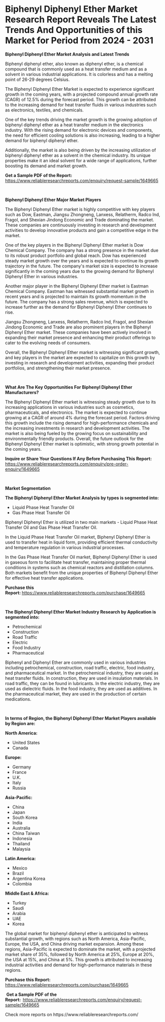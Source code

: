 <p><h1>Biphenyl Diphenyl Ether Market Research Report Reveals The Latest Trends And Opportunities of this Market for Period from 2024 - 2031</h1></p><p><strong>Biphenyl Diphenyl Ether Market Analysis and Latest Trends</strong></p>
<p><p>Biphenyl diphenyl ether, also known as diphenyl ether, is a chemical compound that is commonly used as a heat transfer medium and as a solvent in various industrial applications. It is colorless and has a melting point of 26-29 degrees Celsius.</p><p>The Biphenyl Diphenyl Ether Market is expected to experience significant growth in the coming years, with a projected compound annual growth rate (CAGR) of 12.5% during the forecast period. This growth can be attributed to the increasing demand for heat transfer fluids in various industries such as electronics, textiles, and chemicals.</p><p>One of the key trends driving the market growth is the growing adoption of biphenyl diphenyl ether as a heat transfer medium in the electronics industry. With the rising demand for electronic devices and components, the need for efficient cooling solutions is also increasing, leading to a higher demand for biphenyl diphenyl ether.</p><p>Additionally, the market is also being driven by the increasing utilization of biphenyl diphenyl ether as a solvent in the chemical industry. Its unique properties make it an ideal solvent for a wide range of applications, further boosting its demand and market growth.</p></p>
<p><strong>Get a Sample PDF of the Report:&nbsp;</strong> <a href="https://www.reliableresearchreports.com/enquiry/request-sample/1649665">https://www.reliableresearchreports.com/enquiry/request-sample/1649665</a></p>
<p>&nbsp;</p>
<p><strong>Biphenyl Diphenyl Ether Major Market Players</strong></p>
<p><p>The Biphenyl Diphenyl Ether market is highly competitive with key players such as Dow, Eastman, Jiangsu Zhongneng, Lanxess, Relatherm, Radco Ind, Fragol, and Shexian Jindong Economic and Trade dominating the market. These companies are continuously investing in research and development activities to develop innovative products and gain a competitive edge in the market.</p><p>One of the key players in the Biphenyl Diphenyl Ether market is Dow Chemical Company. The company has a strong presence in the market due to its robust product portfolio and global reach. Dow has experienced steady market growth over the years and is expected to continue its growth trajectory in the future. The company's market size is expected to increase significantly in the coming years due to the growing demand for Biphenyl Diphenyl Ether in various industries.</p><p>Another major player in the Biphenyl Diphenyl Ether market is Eastman Chemical Company. Eastman has witnessed substantial market growth in recent years and is projected to maintain its growth momentum in the future. The company has a strong sales revenue, which is expected to increase further as the demand for Biphenyl Diphenyl Ether continues to rise.</p><p>Jiangsu Zhongneng, Lanxess, Relatherm, Radco Ind, Fragol, and Shexian Jindong Economic and Trade are also prominent players in the Biphenyl Diphenyl Ether market. These companies have been actively involved in expanding their market presence and enhancing their product offerings to cater to the evolving needs of consumers.</p><p>Overall, the Biphenyl Diphenyl Ether market is witnessing significant growth, and key players in the market are expected to capitalize on this growth by investing in research and development activities, expanding their product portfolios, and strengthening their market presence.</p></p>
<p>&nbsp;</p>
<p><strong>What Are The Key Opportunities For Biphenyl Diphenyl Ether Manufacturers?</strong></p>
<p><p>The Biphenyl Diphenyl Ether market is witnessing steady growth due to its increasing applications in various industries such as cosmetics, pharmaceuticals, and electronics. The market is expected to continue growing at a CAGR of around 4% during the forecast period. Factors driving this growth include the rising demand for high-performance chemicals and the increasing investments in research and development activities. The market is also being fueled by the growing focus on sustainability and environmentally friendly products. Overall, the future outlook for the Biphenyl Diphenyl Ether market is optimistic, with strong growth potential in the coming years.</p></p>
<p><strong>Inquire or Share Your Questions If Any Before Purchasing This Report:</strong> <a href="https://www.reliableresearchreports.com/enquiry/pre-order-enquiry/1649665">https://www.reliableresearchreports.com/enquiry/pre-order-enquiry/1649665</a></p>
<p>&nbsp;</p>
<p><strong>Market Segmentation</strong></p>
<p><strong>The Biphenyl Diphenyl Ether Market Analysis by types is segmented into:</strong></p>
<p><ul><li>Liquid Phase Heat Transfer Oil</li><li>Gas Phase Heat Transfer Oil</li></ul></p>
<p><p>Biphenyl Diphenyl Ether is utilized in two main markets - Liquid Phase Heat Transfer Oil and Gas Phase Heat Transfer Oil. </p><p>In the Liquid Phase Heat Transfer Oil market, Biphenyl Diphenyl Ether is used to transfer heat in liquid form, providing efficient thermal conductivity and temperature regulation in various industrial processes. </p><p>In the Gas Phase Heat Transfer Oil market, Biphenyl Diphenyl Ether is used in gaseous form to facilitate heat transfer, maintaining proper thermal conditions in systems such as chemical reactors and distillation columns. Both markets benefit from the unique properties of Biphenyl Diphenyl Ether for effective heat transfer applications.</p></p>
<p><strong>Purchase this Report:&nbsp;</strong><a href="https://www.reliableresearchreports.com/purchase/1649665">https://www.reliableresearchreports.com/purchase/1649665</a></p>
<p>&nbsp;</p>
<p><strong>The Biphenyl Diphenyl Ether Market Industry Research by Application is segmented into:</strong></p>
<p><ul><li>Petrochemical</li><li>Construction</li><li>Road Traffic</li><li>Electric</li><li>Food Industry</li><li>Pharmaceutical</li></ul></p>
<p><p>Biphenyl and Diphenyl Ether are commonly used in various industries including petrochemical, construction, road traffic, electric, food industry, and pharmaceutical market. In the petrochemical industry, they are used as heat transfer fluids. In construction, they are used in insulation materials. In road traffic, they can be found in lubricants. In the electric industry, they are used as dielectric fluids. In the food industry, they are used as additives. In the pharmaceutical market, they are used in the production of certain medications.</p></p>
<p>&nbsp;</p>
<p><strong>In terms of Region, the Biphenyl Diphenyl Ether Market Players available by Region are:</strong></p>
<p>
    <p> <strong> North America: </strong>
        <ul>
            <li>United States</li>
            <li>Canada</li>
        </ul>
        </p> 
    <p> <strong> Europe: </strong>
        <ul>
            <li>Germany</li>
            <li>France</li>
            <li>U.K.</li>
            <li>Italy</li>
            <li>Russia</li>
        </ul>
        </p> 
    <p> <strong> Asia-Pacific: </strong>
        <ul>
            <li>China</li>
            <li>Japan</li>
            <li>South Korea</li>
            <li>India</li>
            <li>Australia</li>
            <li>China Taiwan</li>
            <li>Indonesia</li>
            <li>Thailand</li>
            <li>Malaysia</li>
        </ul>
        </p> 
    <p> <strong> Latin America: </strong>
        <ul>
            <li>Mexico</li>
            <li>Brazil</li>
            <li>Argentina Korea</li>
            <li>Colombia</li>
        </ul>
        </p> 
    <p> <strong> Middle East & Africa: </strong>
        <ul>
            <li>Turkey</li>
            <li>Saudi</li>
            <li>Arabia</li>
            <li>UAE</li>
            <li>Korea</li>
        </ul>
    </p>
    </p>
<p><p>The global market for biphenyl diphenyl ether is anticipated to witness substantial growth, with regions such as North America, Asia-Pacific, Europe, the USA, and China driving market expansion. Among these regions, Asia-Pacific is expected to dominate the market, with a projected market share of 35%, followed by North America at 25%, Europe at 20%, the USA at 15%, and China at 5%. This growth is attributed to increasing industrial activities and demand for high-performance materials in these regions.</p></p>
<p><strong>Purchase this Report: </strong><a href="https://www.reliableresearchreports.com/purchase/1649665">https://www.reliableresearchreports.com/purchase/1649665</a></p>
<p>&nbsp;<strong>Get a Sample PDF of the Report:&nbsp;&nbsp;</strong><a href="https://www.reliableresearchreports.com/enquiry/request-sample/1649665">https://www.reliableresearchreports.com/enquiry/request-sample/1649665</a></p>
<p><strong></strong></p>
<p>Check more reports on https://www.reliableresearchreports.com/</p>